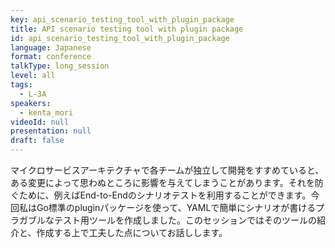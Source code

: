 ```yaml
---
key: api_scenario_testing_tool_with_plugin_package
title: API scenario testing tool with plugin package
id: api_scenario_testing_tool_with_plugin_package
language: Japanese
format: conference
talkType: long_session
level: all
tags:
  - L-3A
speakers:
  - kenta_mori
videoId: null
presentation: null
draft: false
---
```

マイクロサービスアーキテクチャで各チームが独立して開発をすすめていると、ある変更によって思わぬところに影響を与えてしまうことがあります。それを防ぐために、例えばEnd-to-Endのシナリオテストを利用することができます。今回私はGo標準のpluginパッケージを使って、YAMLで簡単にシナリオが書けるプラガブルなテスト用ツールを作成しました。このセッションではそのツールの紹介と、作成する上で工夫した点についてお話しします。
